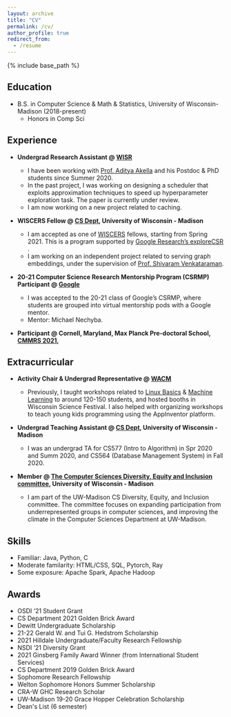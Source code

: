 ```yaml
---
layout: archive
title: "CV"
permalink: /cv/
author_profile: true
redirect_from:
  - /resume
---
```


{% include base_path %}

Education
-----
* B.S. in Computer Science & Math & Statistics, University of Wisconsin-Madison (2018-present)
	* Honors in Comp Sci 

Experience
-----
* **Undergrad Research Assistant @ [WISR](https://wisr.cs.wisc.edu/)**
	* I have been working with [Prof. Aditya Akella](http://pages.cs.wisc.edu/~akella/) and his Postdoc & PhD students since Summer 2020. 
	* In the past project, I was working on designing a scheduler that exploits approximation techniques to speed up hyperparameter exploration task. The paper is currently under review.
	* I am now working on a new project related to caching. 
* **WISCERS Fellow @ [CS Dept](https://www.cs.wisc.edu/), University of Wisconsin - Madison**
	* I am accepted as one of [WISCERS](https://wiscers.cs.wisc.edu/) fellows, starting from Spring 2021. This is a program supported by [Google Research’s exploreCSR ](research.google/outreach/exploreCSR). 
	* I am working on an independent project related to serving graph embeddings, under the supervision of [Prof. Shivaram Venkataraman](https://shivaram.org/).
* **20-21 Computer Science Research Mentorship Program (CSRMP) Participant @ [Google](https://research.google/outreach/csrmp/)**
	* I was accepted to the 20-21 class of Google’s CSRMP, where students are grouped into virtual mentorship pods with a Google mentor. 
	* Mentor: Michael Nechyba. 

* **Participant @ Cornell, Maryland, Max Planck Pre-doctoral School, [CMMRS 2021](https://cmmrs.mpi-sws.org/),**



Extracurricular
-----
* **Activity Chair & Undergrad Representative @ [WACM](https://wacm.cs.wisc.edu/)** 
	* Previously, I taught workshops related to [Linux Basics](https://wacm.cs.wisc.edu/events.html) & [Machine Learning](https://github.com/lynnliu030/wacm-ml-workshop) to around 120-150 students, and hosted booths in Wisconsin Science Festival. I also helped with organizing workshops to teach young kids programming using the AppInventor platform. 
* **Undergrad Teaching Assistant @ [CS Dept](https://www.cs.wisc.edu/), University of Wisconsin - Madison**
	* I was an undergrad TA for CS577 (Intro to Algorithm) in Spr 2020 and Summ 2020, and CS564 (Database Management System) in Fall 2020.

* **Member @ [The Computer Sciences Diversity, Equity and Inclusion committee](https://www.cs.wisc.edu/), University of Wisconsin - Madison**
	* I am part of the UW-Madison CS Diversity, Equity, and Inclusion committee. The committee focuses on expanding participation from underrepresented groups in computer sciences, and improving the climate in the Computer Sciences Department at UW-Madison. 
	
Skills
------
* Familiar: Java, Python, C
* Moderate familarity: HTML/CSS, SQL, Pytorch, Ray 
* Some exposure: Apache Spark, Apache Hadoop

Awards
------
* OSDI ‘21 Student Grant
* CS Department 2021 Golden Brick Award 
* Dewitt Undergraduate Scholarship 
* 21-22 Gerald W. and Tui G. Hedstrom Scholarship
* 2021 Hilldale Undergraduate/Faculty Research Fellowship
* NSDI ‘21 Diversity Grant 
* 2021 Ginsberg Family Award Winner (from International Student Services) 
* CS Department 2019 Golden Brick Award 
* Sophomore Research Fellowship
* Welton Sophomore Honors Summer Scholarship
* CRA-W GHC Research Scholar 
* UW-Madison 19-20 Grace Hopper Celebration Scholarship
* Dean's List (6 semester) 

